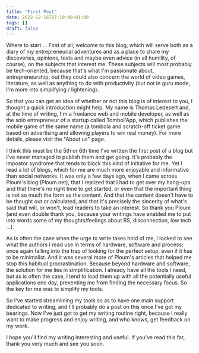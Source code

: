 ```yaml
---
title: "First Post"
date: 2022-12-16T17:10:40+01:00
tags: []
draft: false
---
```


Where to start ... First of all, welcome to this blog, which will serve both as a diary of my entrepreneurial adventures and as a place to share my discoveries, opinions, tests and maybe even advice (in all humility, of course), on the subjects that interest me. These subjects will most probably be tech-oriented, because that's what I'm passionate about, entrepreneurship, but they could also concern the world of video games, literature, as well as anything to do with productivity (but not in guru mode, I'm more into simplifying / lightening).

So that you can get an idea of whether or not this blog is of interest to you, I thought a quick introduction might help.
My name is Thomas Ledesert and, at the time of writing, I'm a freelance web and mobile developer, as well as the solo entrepreneur of a startup called Tombol'App, which publishes the mobile game of the same name (a tombola and scratch-off ticket game based on advertising and allowing players to win real money). For more details, please visit the "About us" page.

<!--more-->

I think this must be the 5th or 6th time I've written the first post of a blog but I've never managed to publish them and get going. It's probably the impostor syndrome that tends to block this kind of initiative for me. Yet I read a lot of blogs, which for me are much more enjoyable and informative than social networks. It was only a few days ago, when I came across Ploum's blog (Ploum.net), that I realized that I had to get over my hang-ups and that there's no right time to get started, or even that the important thing is not so much the form as the content. And that the content doesn't have to be thought out or calculated, and that it's precisely the sincerity of what's said that will, or won't, lead readers to take an interest. So thank you Ploum (and even double thank you, because your writings have enabled me to put into words some of my thoughts/feelings about RS, disconnection, low tech ...).

As is often the case when the urge to write takes hold of me, I looked to see what the authors I read use in terms of hardware, software and process; once again falling into the trap of looking for the perfect setup, even if it has to be minimalist. And it was several more of Ploum's articles that helped me stop this habitual procrastination. Because beyond hardware and software, the solution for me lies in simplification. I already have all the tools I need, but as is often the case, I tend to load them up with all the potentially useful applications one day, preventing me from finding the necessary focus. So the key for me was to simplify my tools.

So I've started streamlining my tools so as to have one main support dedicated to writing, and I'll probably do a post on this once I've got my bearings. Now I've just got to get my writing routine right, because I really want to make progress and enjoy writing, and who knows, get feedback on my work.

I hope you'll find my writing interesting and useful. If you've read this far, thank you very much and see you soon.
